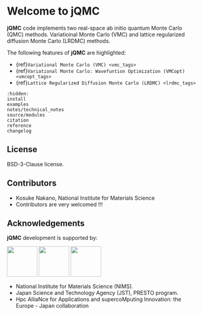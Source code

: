 # Welcome to jQMC

**jQMC** code implements two real-space ab initio quantum Monte Carlo (QMC) methods. Variatioinal Monte Carlo (VMC) and lattice regularized diffusion Monte Carlo (LRDMC) methods.

The following features of **jQMC** are highlighted:

- {ref}`Variational Monte Carlo (VMC) <vmc_tags>`
- {ref}`Variational Monte Carlo: Wavefuntion Optimization (VMCopt) <vmcopt_tags>`
- {ref}`Lattice Regularized Diffusion Monte Carlo (LRDMC) <lrdmc_tags>`


```{toctree}
:hidden:
install
examples
notes/technical_notes
source/modules
citation
reference
changelog
```

## License

BSD-3-Clause license.

## Contributors

- Kosuke Nakano, National Institute for Materials Science
- Contributors are very welcomed !!!

## Acknowledgements

**jQMC** development is supported by:

<img src="https://www.nims.go.jp/contact/hdfqf10000004hyu-img/hdfqf1000000635l.jpg" height="80">
<img src="https://www.jst.go.jp/kisoken/presto/wp-content/themes/02_presto/img/logo-ja.png" height="80">
<img src="https://hanami-project.com/wp-content/uploads/2024/06/Inicio_LOGO_Hanami.svg#120" height="80">

- National Institute for Materials Science (NIMS).
- Japan Science and Technology Agency (JST), PRESTO program.
- Hpc AlliaNce for Applications and supercoMputing Innovation: the Europe - Japan collaboration
